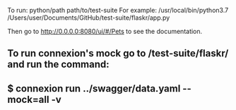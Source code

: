 To run:
python/path path/to/test-suite
For example:
/usr/local/bin/python3.7 /Users/user/Documents/GitHub/test-suite/flaskr/app.py

Then go to http://0.0.0.0:8080/ui/#/Pets to see the documentation.

To run connexion's mock go to /test-suite/flaskr/ and run the command:
---
$ connexion run ../swagger/data.yaml --mock=all -v
---
